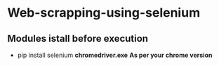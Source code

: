 # Web-scrapping-using-selenium

## Modules istall before execution 
- pip install selenium       **chromedriver.exe** **As per your chrome version**  

